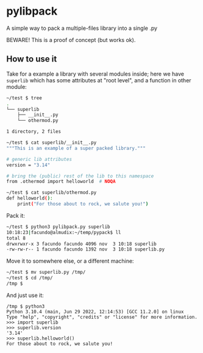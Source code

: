 # pylibpack

A simple way to pack a multiple-files library into a single .py

BEWARE! This is a proof of concept (but works ok). 

## How to use it


Take for a example a library with several modules inside; here we have `superlib` which has some attributes at "root level", and a function in other module:

```bash
~/test $ tree 
.
└── superlib
    ├── __init__.py
    └── othermod.py

1 directory, 2 files

~/test $ cat superlib/__init__.py
"""This is an example of a super packed library."""

# generic lib attributes
version = "3.14"

# bring the (public) rest of the lib to this namespace
from .othermod import helloworld  # NOQA

~/test $ cat superlib/othermod.py 
def helloworld():
    print("For those about to rock, we salute you!")
```

Pack it:

```bash
~/test $ python3 pylibpack.py superlib
10:18:23|facundo@almudix:~/temp/pypack$ ll
total 8
drwxrwxr-x 3 facundo facundo 4096 nov  3 10:18 superlib
-rw-rw-r-- 1 facundo facundo 1392 nov  3 10:18 superlib.py
```

Move it to somewhere else, or a different machine:

```bash
~/test $ mv superlib.py /tmp/
~/test $ cd /tmp/
/tmp $
```

And just use it:

```
/tmp $ python3
Python 3.10.4 (main, Jun 29 2022, 12:14:53) [GCC 11.2.0] on linux
Type "help", "copyright", "credits" or "license" for more information.
>>> import superlib
>>> superlib.version
'3.14'
>>> superlib.helloworld()
For those about to rock, we salute you!
```
